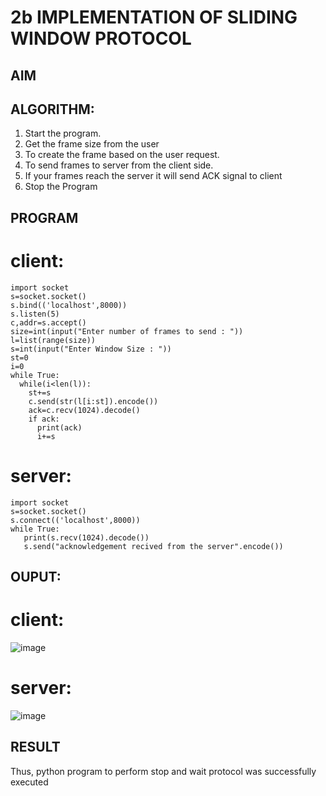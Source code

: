 # 2b IMPLEMENTATION OF SLIDING WINDOW PROTOCOL
## AIM
## ALGORITHM:
1. Start the program.
2. Get the frame size from the user
3. To create the frame based on the user request.
4. To send frames to server from the client side.
5. If your frames reach the server it will send ACK signal to client
6. Stop the Program
## PROGRAM
# client:
```
import socket
s=socket.socket()
s.bind(('localhost',8000))
s.listen(5)
c,addr=s.accept()
size=int(input("Enter number of frames to send : "))
l=list(range(size))
s=int(input("Enter Window Size : "))
st=0
i=0
while True:
  while(i<len(l)):
    st+=s
    c.send(str(l[i:st]).encode())
    ack=c.recv(1024).decode()
    if ack:
      print(ack)
      i+=s
```
# server:
```
import socket
s=socket.socket()
s.connect(('localhost',8000))
while True: 
   print(s.recv(1024).decode())
   s.send("acknowledgement recived from the server".encode())
```
## OUPUT:
# client:
![image](https://github.com/user-attachments/assets/7fe99edd-de38-4b79-af44-80507f966e5c)
# server:
![image](https://github.com/user-attachments/assets/20a515af-d542-4626-89af-a26b8ef8df58)
## RESULT
Thus, python program to perform stop and wait protocol was successfully executed

